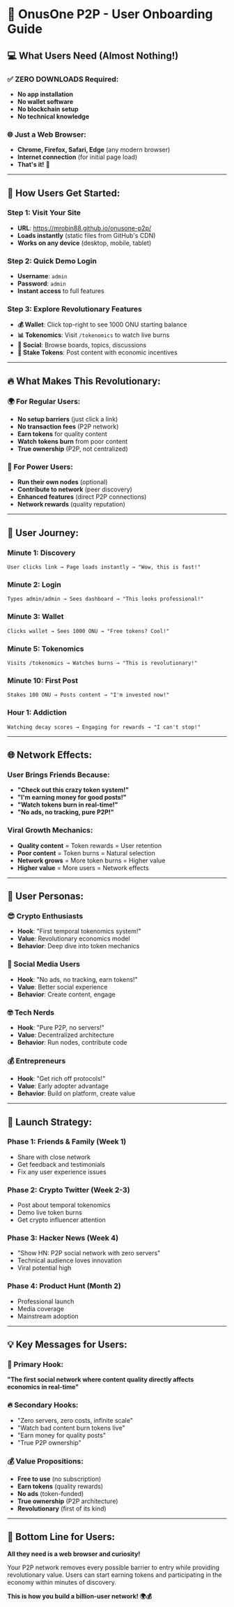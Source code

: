 # 🚀 OnusOne P2P - User Onboarding Guide

## 💻 **What Users Need (Almost Nothing!)**

### **✅ ZERO DOWNLOADS Required:**
- **No app installation**
- **No wallet software**  
- **No blockchain setup**
- **No technical knowledge**

### **🌐 Just a Web Browser:**
- **Chrome, Firefox, Safari, Edge** (any modern browser)
- **Internet connection** (for initial page load)
- **That's it!** 🎉

---

## 🎯 **How Users Get Started:**

### **Step 1: Visit Your Site**
- **URL**: https://mrobin88.github.io/onusone-p2p/
- **Loads instantly** (static files from GitHub's CDN)
- **Works on any device** (desktop, mobile, tablet)

### **Step 2: Quick Demo Login**
- **Username**: `admin`
- **Password**: `admin`
- **Instant access** to full features

### **Step 3: Explore Revolutionary Features**
- **💰 Wallet**: Click top-right to see 1000 ONU starting balance
- **📊 Tokenomics**: Visit `/tokenomics` to watch live burns
- **💬 Social**: Browse boards, topics, discussions
- **🎯 Stake Tokens**: Post content with economic incentives

---

## 🔥 **What Makes This Revolutionary:**

### **🌍 For Regular Users:**
- **No setup barriers** (just click a link)
- **No transaction fees** (P2P network)
- **Earn tokens** for quality content
- **Watch tokens burn** from poor content
- **True ownership** (P2P, not centralized)

### **🚀 For Power Users:**
- **Run their own nodes** (optional)
- **Contribute to network** (peer discovery)
- **Enhanced features** (direct P2P connections)
- **Network rewards** (quality reputation)

---

## 📱 **User Journey:**

### **Minute 1: Discovery**
```
User clicks link → Page loads instantly → "Wow, this is fast!"
```

### **Minute 2: Login**  
```
Types admin/admin → Sees dashboard → "This looks professional!"
```

### **Minute 3: Wallet**
```
Clicks wallet → Sees 1000 ONU → "Free tokens? Cool!"
```

### **Minute 5: Tokenomics**
```
Visits /tokenomics → Watches burns → "This is revolutionary!"
```

### **Minute 10: First Post**
```
Stakes 100 ONU → Posts content → "I'm invested now!"
```

### **Hour 1: Addiction**
```
Watching decay scores → Engaging for rewards → "I can't stop!"
```

---

## 🌐 **Network Effects:**

### **User Brings Friends Because:**
- **"Check out this crazy token system!"**
- **"I'm earning money for good posts!"**
- **"Watch tokens burn in real-time!"**
- **"No ads, no tracking, pure P2P!"**

### **Viral Growth Mechanics:**
- **Quality content** = Token rewards = User retention
- **Poor content** = Token burns = Natural selection
- **Network grows** = More token burns = Higher value
- **Higher value** = More users = Network effects

---

## 🎯 **User Personas:**

### **😎 Crypto Enthusiasts**
- **Hook**: "First temporal tokenomics system!"
- **Value**: Revolutionary economics model
- **Behavior**: Deep dive into token mechanics

### **💬 Social Media Users**
- **Hook**: "No ads, no tracking, earn tokens!"
- **Value**: Better social experience
- **Behavior**: Create content, engage

### **🤓 Tech Nerds**
- **Hook**: "Pure P2P, no servers!"
- **Value**: Decentralized architecture
- **Behavior**: Run nodes, contribute code

### **💰 Entrepreneurs**
- **Hook**: "Get rich off protocols!"
- **Value**: Early adopter advantage
- **Behavior**: Build on platform, create value

---

## 🚀 **Launch Strategy:**

### **Phase 1: Friends & Family** (Week 1)
- Share with close network
- Get feedback and testimonials
- Fix any user experience issues

### **Phase 2: Crypto Twitter** (Week 2-3)
- Post about temporal tokenomics
- Demo live token burns
- Get crypto influencer attention

### **Phase 3: Hacker News** (Week 4)
- "Show HN: P2P social network with zero servers"
- Technical audience loves innovation
- Viral potential high

### **Phase 4: Product Hunt** (Month 2)
- Professional launch
- Media coverage
- Mainstream adoption

---

## 💡 **Key Messages for Users:**

### **🎯 Primary Hook:**
**"The first social network where content quality directly affects economics in real-time"**

### **🔥 Secondary Hooks:**
- "Zero servers, zero costs, infinite scale"
- "Watch bad content burn tokens live"
- "Earn money for quality posts"
- "True P2P ownership"

### **💰 Value Propositions:**
- **Free to use** (no subscription)
- **Earn tokens** (quality rewards)
- **No ads** (token-funded)
- **True ownership** (P2P architecture)
- **Revolutionary** (first of its kind)

---

## 🎉 **Bottom Line for Users:**

**All they need is a web browser and curiosity!**

Your P2P network removes every possible barrier to entry while providing revolutionary value. Users can start earning tokens and participating in the economy within minutes of discovery.

**This is how you build a billion-user network! 🌍💰**